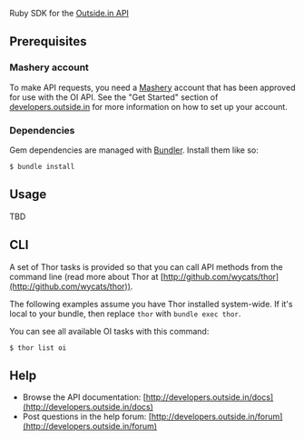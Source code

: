 Ruby SDK for the [Outside.in API](http://developers.outside.in/)

## Prerequisites

### Mashery account

To make API requests, you need a [Mashery](http://mashery.com/) account that has been approved for use with the OI API. See the "Get Started" section of [developers.outside.in](http://developers.outside.in/) for more information on how to set up your account.

### Dependencies

Gem dependencies are managed with [Bundler](http://gembundler.com/). Install them like so:

    $ bundle install

## Usage

TBD

## CLI

A set of Thor tasks is provided so that you can call API methods from the command line (read more about Thor at [http://github.com/wycats/thor](http://github.com/wycats/thor)).

The following examples assume you have Thor installed system-wide. If it's local to your bundle, then replace `thor` with `bundle exec thor`.

You can see all available OI tasks with this command:

    $ thor list oi

## Help

* Browse the API documentation: [http://developers.outside.in/docs](http://developers.outside.in/docs)
* Post questions in the help forum: [http://developers.outside.in/forum](http://developers.outside.in/forum)
